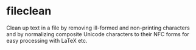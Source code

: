 # fileclean
Clean up text in a file by removing ill-formed and non-printing characters and by normalizing composite Unicode characters to their NFC forms for easy processing with LaTeX etc.
